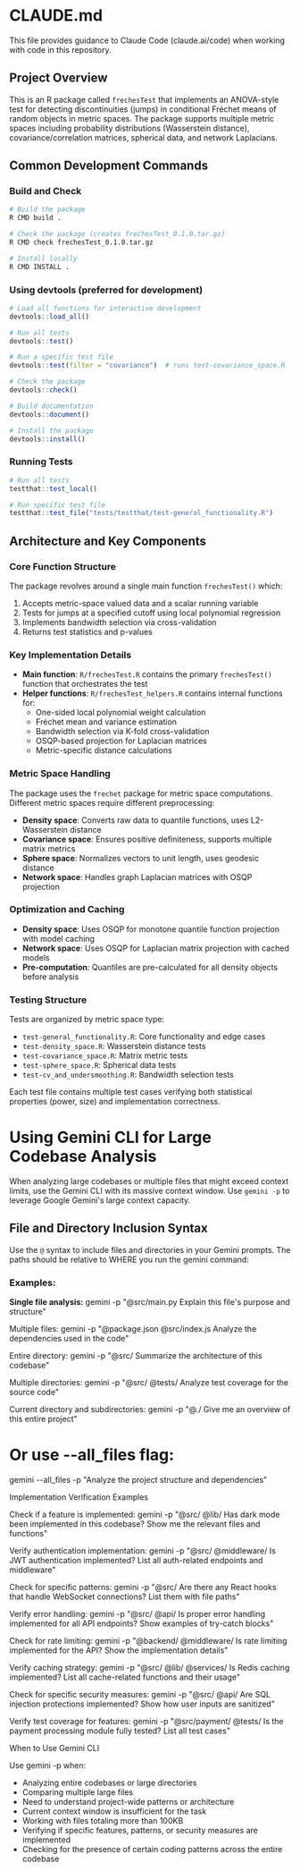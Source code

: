 # CLAUDE.md

This file provides guidance to Claude Code (claude.ai/code) when working with code in this repository.

## Project Overview

This is an R package called `frechesTest` that implements an ANOVA-style test for detecting discontinuities (jumps) in conditional Fréchet means of random objects in metric spaces. The package supports multiple metric spaces including probability distributions (Wasserstein distance), covariance/correlation matrices, spherical data, and network Laplacians.

## Common Development Commands

### Build and Check
```bash
# Build the package
R CMD build .

# Check the package (creates frechesTest_0.1.0.tar.gz)
R CMD check frechesTest_0.1.0.tar.gz

# Install locally
R CMD INSTALL .
```

### Using devtools (preferred for development)
```r
# Load all functions for interactive development
devtools::load_all()

# Run all tests
devtools::test()

# Run a specific test file
devtools::test(filter = "covariance")  # runs test-covariance_space.R

# Check the package
devtools::check()

# Build documentation
devtools::document()

# Install the package
devtools::install()
```

### Running Tests
```r
# Run all tests
testthat::test_local()

# Run specific test file
testthat::test_file("tests/testthat/test-general_functionality.R")
```

## Architecture and Key Components

### Core Function Structure
The package revolves around a single main function `frechesTest()` which:
1. Accepts metric-space valued data and a scalar running variable
2. Tests for jumps at a specified cutoff using local polynomial regression
3. Implements bandwidth selection via cross-validation
4. Returns test statistics and p-values

### Key Implementation Details
- **Main function**: `R/frechesTest.R` contains the primary `frechesTest()` function that orchestrates the test
- **Helper functions**: `R/frechesTest_helpers.R` contains internal functions for:
  - One-sided local polynomial weight calculation
  - Fréchet mean and variance estimation
  - Bandwidth selection via K-fold cross-validation
  - OSQP-based projection for Laplacian matrices
  - Metric-specific distance calculations
  
### Metric Space Handling
The package uses the `frechet` package for metric space computations. Different metric spaces require different preprocessing:
- **Density space**: Converts raw data to quantile functions, uses L2-Wasserstein distance
- **Covariance space**: Ensures positive definiteness, supports multiple matrix metrics
- **Sphere space**: Normalizes vectors to unit length, uses geodesic distance
- **Network space**: Handles graph Laplacian matrices with OSQP projection

### Optimization and Caching
- **Density space**: Uses OSQP for monotone quantile function projection with model caching
- **Network space**: Uses OSQP for Laplacian matrix projection with cached models
- **Pre-computation**: Quantiles are pre-calculated for all density objects before analysis

### Testing Structure
Tests are organized by metric space type:
- `test-general_functionality.R`: Core functionality and edge cases
- `test-density_space.R`: Wasserstein distance tests
- `test-covariance_space.R`: Matrix metric tests
- `test-sphere_space.R`: Spherical data tests
- `test-cv_and_undersmoothing.R`: Bandwidth selection tests

Each test file contains multiple test cases verifying both statistical properties (power, size) and implementation correctness.




# Using Gemini CLI for Large Codebase Analysis

When analyzing large codebases or multiple files that might exceed context limits, use the Gemini CLI with its massive
context window. Use `gemini -p` to leverage Google Gemini's large context capacity.

## File and Directory Inclusion Syntax

Use the `@` syntax to include files and directories in your Gemini prompts. The paths should be relative to WHERE you run the
  gemini command:

### Examples:

**Single file analysis:**
gemini -p "@src/main.py Explain this file's purpose and structure"

Multiple files:
gemini -p "@package.json @src/index.js Analyze the dependencies used in the code"

Entire directory:
gemini -p "@src/ Summarize the architecture of this codebase"

Multiple directories:
gemini -p "@src/ @tests/ Analyze test coverage for the source code"

Current directory and subdirectories:
gemini -p "@./ Give me an overview of this entire project"

# Or use --all_files flag:
gemini --all_files -p "Analyze the project structure and dependencies"

Implementation Verification Examples

Check if a feature is implemented:
gemini -p "@src/ @lib/ Has dark mode been implemented in this codebase? Show me the relevant files and functions"

Verify authentication implementation:
gemini -p "@src/ @middleware/ Is JWT authentication implemented? List all auth-related endpoints and middleware"

Check for specific patterns:
gemini -p "@src/ Are there any React hooks that handle WebSocket connections? List them with file paths"

Verify error handling:
gemini -p "@src/ @api/ Is proper error handling implemented for all API endpoints? Show examples of try-catch blocks"

Check for rate limiting:
gemini -p "@backend/ @middleware/ Is rate limiting implemented for the API? Show the implementation details"

Verify caching strategy:
gemini -p "@src/ @lib/ @services/ Is Redis caching implemented? List all cache-related functions and their usage"

Check for specific security measures:
gemini -p "@src/ @api/ Are SQL injection protections implemented? Show how user inputs are sanitized"

Verify test coverage for features:
gemini -p "@src/payment/ @tests/ Is the payment processing module fully tested? List all test cases"

When to Use Gemini CLI

Use gemini -p when:
- Analyzing entire codebases or large directories
- Comparing multiple large files
- Need to understand project-wide patterns or architecture
- Current context window is insufficient for the task
- Working with files totaling more than 100KB
- Verifying if specific features, patterns, or security measures are implemented
- Checking for the presence of certain coding patterns across the entire codebase
